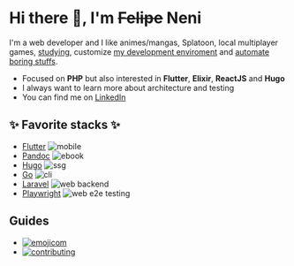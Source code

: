 
# Hi there 👋, I'm ~~Felipe~~ Neni

I'm a web developer and I like animes/mangas, Splatoon, local multiplayer games, [studying](http://neni.dev/ead), customize [my development enviroment](http://d.neni.dev) and [automate boring stuffs](http://neni.dev/log).

- Focused on **PHP** but also interested in **Flutter**, **Elixir**, **ReactJS** and **Hugo**
- I always want to learn more about architecture and testing
- You can find me on [LinkedIn](https://www.linkedin.com/in/nenitf/)

## :sparkles: Favorite stacks :sparkles:

<!-- - [Elixir and Phoenix](https://github.com/nenitf/sintoniapp) ![web backend](https://img.shields.io/badge/%20-web%20backend-blue) -->
- [Flutter](https://github.com/nenitf/kros6) ![mobile](https://img.shields.io/badge/%20-mobile-blue)
- [Pandoc](https://github.com/nenitf/intro-dev-web) ![ebook](https://img.shields.io/badge/%20-ebook-blue)
- [Hugo](https://github.com/nenitf/wtf) ![ssg](https://img.shields.io/badge/%20-ssg-blue)
- [Go](https://github.com/nenitf/gon) ![cli](https://img.shields.io/badge/%20-cli-blue)
- [Laravel](https://github.com/nenitf/hidroponica) ![web backend](https://img.shields.io/badge/%20-web%20backend-blue)
- [Playwright](https://github.com/nenitf/hidroponiqa) ![web e2e testing](https://img.shields.io/badge/%20-web%20e2e%20testing-blue)
<!-- - [React](https://github.com/nenitf/hidroponica_ui) ![web frontend](https://img.shields.io/badge/%20-web%20backend-blue) -->
<!-- - [React](https://github.com/nenitf/hidroponica_qa) ![web e2e testing](https://img.shields.io/badge/%20-web%20backend-blue) -->

<!-- - [PHP, PHPUnit, Laravel, Sail and PostgreSQL](/laysta_api) ![web backend](https://img.shields.io/badge/%20-web%20backend-blue) -->
<!-- - [React, Tailwind, Vitest and Typescript](/laysta_ui) ![web frontend](https://img.shields.io/badge/%20-web%20frontend-blue) -->
<!-- - [Playwright](/laysta_qa) ![web e2e testing](https://img.shields.io/badge/%20-web%20frontend-blue) -->
<!-- - [Rust](/local-ws) ![local backend](https://img.shields.io/badge/%20-local%20web%20backend-blue) -->
<!-- - [Rust](/precomar) ![cli](https://img.shields.io/badge/%20-CLI-blue) -->
<!-- - [Hugo](https://github.com/nenitf/proderit) ![SSG](https://img.shields.io/badge/%20-SSG-blue) -->

## Guides

- [![emojicom](https://img.shields.io/badge/emojicom-%F0%9F%90%9B%20%F0%9F%86%95%20%F0%9F%92%AF%20%F0%9F%91%AE%20%F0%9F%86%98%20%F0%9F%92%A4-%23fff)](http://neni.dev/emojicom)
- [![contributing](https://img.shields.io/badge/CONTRIBUTING-CONTRIBUINDO-%23fff)](http://neni.dev/contributing)
